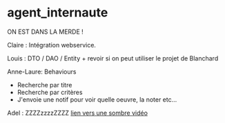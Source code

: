 # agent_internaute

ON EST DANS LA MERDE !

Claire :
Intégration webservice.

Louis : 
DTO / DAO / Entity + revoir si on peut utiliser le projet de Blanchard

Anne-Laure:
Behaviours

* Recherche par titre
* Recherche par critères
* J'envoie une notif pour voir quelle oeuvre, la noter etc...

Adel : ZZZZzzzzZZZZ
[lien vers une sombre vidéo](https://drive.google.com/file/d/1sxSeM_x9mRGw0ZooElNBUVBIs0t90IV6/preview)
